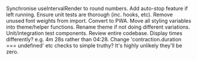 Synchronise useIntervalRender to round numbers.
Add auto-stop feature if left running.
Ensure unit tests are thorough (inc. hooks, etc).
Remove unused font weights from import.
Convert to PWA.
Move all styling variables into theme/helper functions.
Rename theme if not doing different variations.
Unit/integration test components.
Review entire codebase.
Display times differently? e.g. 4m 28s rather than 04:28.
Change 'contraction.duration === undefined' etc checks to simple truthy? It's highly unlikely they'll be zero.

